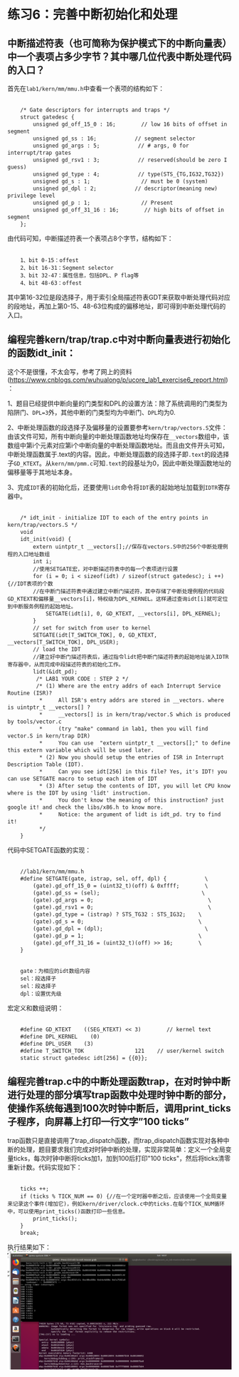 # 练习6：完善中断初始化和处理

## 中断描述符表（也可简称为保护模式下的中断向量表）中一个表项占多少字节？其中哪几位代表中断处理代码的入口？

首先在`lab1/kern/mm/mmu.h`中查看一个表项的结构如下：

```

	/* Gate descriptors for interrupts and traps */
	struct gatedesc {
	    unsigned gd_off_15_0 : 16;        // low 16 bits of offset in segment
	    unsigned gd_ss : 16;            // segment selector
	    unsigned gd_args : 5;            // # args, 0 for interrupt/trap gates
	    unsigned gd_rsv1 : 3;            // reserved(should be zero I guess)
	    unsigned gd_type : 4;            // type(STS_{TG,IG32,TG32})
	    unsigned gd_s : 1;                // must be 0 (system)
	    unsigned gd_dpl : 2;            // descriptor(meaning new) privilege level
	    unsigned gd_p : 1;                // Present
	    unsigned gd_off_31_16 : 16;        // high bits of offset in segment
	};
```

由代码可知，中断描述符表一个表项占8个字节，结构如下：

```

	1、bit 0-15：offest
	2、bit 16-31：Segment selector
	3、bit 32-47：属性信息，包括DPL、P flag等
	4、bit 48-63：offest
```

其中第16-32位是段选择子，用于索引全局描述符表GDT来获取中断处理代码对应的段地址，再加上第0-15、48-63位构成的偏移地址，即可得到中断处理代码的入口。

## 编程完善kern/trap/trap.c中对中断向量表进行初始化的函数idt_init：

这个不是很懂，不太会写，参考了网上的资料(https://www.cnblogs.com/wuhualong/p/ucore_lab1_exercise6_report.html)：

1、题目已经提供中断向量的门类型和DPL的设置方法：除了系统调用的门类型为陷阱门、`DPL=3`外，其他中断的门类型均为中断门、`DPL`均为0.

2、中断处理函数的段选择子及偏移量的设置要参考`kern/trap/vectors.S`文件：由该文件可知，所有中断向量的中断处理函数地址均保存在`__vectors`数组中，该数组中第i个元素对应第i个中断向量的中断处理函数地址。而且由文件开头可知，中断处理函数属于.text的内容。因此，中断处理函数的段选择子即`.text`的段选择子`GD_KTEXT`。从`kern/mm/pmm.c`可知`.text`的段基址为0，因此中断处理函数地址的偏移量等于其地址本身。

3、完成`IDT`表的初始化后，还要使用`lidt`命令将`IDT`表的起始地址加载到`IDTR`寄存器中。


```

	/* idt_init - initialize IDT to each of the entry points in kern/trap/vectors.S */
	void
	idt_init(void) {
	    extern uintptr_t __vectors[];//保存在vectors.S中的256个中断处理例程的入口地址数组
	    int i;
		//使用SETGATE宏，对中断描述符表中的每一个表项进行设置
	    for (i = 0; i < sizeof(idt) / sizeof(struct gatedesc); i ++) {//IDT表项的个数
		//在中断门描述符表中通过建立中断门描述符，其中存储了中断处理例程的代码段GD_KTEXT和偏移量__vectors[i]，特权级为DPL_KERNEL。这样通过查询idt[i]就可定位到中断服务例程的起始地址。
	        SETGATE(idt[i], 0, GD_KTEXT, __vectors[i], DPL_KERNEL);
	    }
	    // set for switch from user to kernel
	    SETGATE(idt[T_SWITCH_TOK], 0, GD_KTEXT, __vectors[T_SWITCH_TOK], DPL_USER);
	    // load the IDT
		//建立好中断门描述符表后，通过指令lidt把中断门描述符表的起始地址装入IDTR寄存器中，从而完成中段描述符表的初始化工作。
	    lidt(&idt_pd);
	     /* LAB1 YOUR CODE : STEP 2 */
	     /* (1) Where are the entry addrs of each Interrupt Service Routine (ISR)?
	      *     All ISR's entry addrs are stored in __vectors. where is uintptr_t __vectors[] ?
	      *     __vectors[] is in kern/trap/vector.S which is produced by tools/vector.c
	      *     (try "make" command in lab1, then you will find vector.S in kern/trap DIR)
	      *     You can use  "extern uintptr_t __vectors[];" to define this extern variable which will be used later.
	      * (2) Now you should setup the entries of ISR in Interrupt Description Table (IDT).
	      *     Can you see idt[256] in this file? Yes, it's IDT! you can use SETGATE macro to setup each item of IDT
	      * (3) After setup the contents of IDT, you will let CPU know where is the IDT by using 'lidt' instruction.
	      *     You don't know the meaning of this instruction? just google it! and check the libs/x86.h to know more.
	      *     Notice: the argument of lidt is idt_pd. try to find it!
	      */
	}
```

代码中SETGATE函数的实现：
```

	//lab1/kern/mm/mmu.h
	#define SETGATE(gate, istrap, sel, off, dpl) {            \
	    (gate).gd_off_15_0 = (uint32_t)(off) & 0xffff;        \
	    (gate).gd_ss = (sel);                                \
	    (gate).gd_args = 0;                                    \
	    (gate).gd_rsv1 = 0;                                    \
	    (gate).gd_type = (istrap) ? STS_TG32 : STS_IG32;    \
	    (gate).gd_s = 0;                                    \
	    (gate).gd_dpl = (dpl);                                \
	    (gate).gd_p = 1;                                    \
	    (gate).gd_off_31_16 = (uint32_t)(off) >> 16;        \
	}
```
```

	gate：为相应的idt数组内容
	sel：段选择子
	sel：段选择子
	dpl：设置优先级
```
宏定义和数组说明：

```

	#define GD_KTEXT    ((SEG_KTEXT) << 3)        // kernel text
	#define DPL_KERNEL    (0)
	#define DPL_USER    (3)
	#define T_SWITCH_TOK                121    // user/kernel switch
	static struct gatedesc idt[256] = {{0}};
```

## 编程完善trap.c中的中断处理函数trap，在对时钟中断进行处理的部分填写trap函数中处理时钟中断的部分，使操作系统每遇到100次时钟中断后，调用print_ticks子程序，向屏幕上打印一行文字”100 ticks”

trap函数只是直接调用了trap_dispatch函数，而trap_dispatch函数实现对各种中断的处理，题目要求我们完成对时钟中断的处理，实现非常简单：定义一个全局变量ticks，每次时钟中断将ticks加1，加到100后打印"100 ticks"，然后将ticks清零重新计数。代码实现如下：

```

	ticks ++;
    if (ticks % TICK_NUM == 0) {//在一个定时器中断之后，应该使用一个全局变量来记录这个事件(增加它)，例如kern/driver/clock.c中的ticks.在每个TICK_NUM循环中，可以使用print_ticks()函数打印一些信息。
	    print_ticks();
    }
    break;
```

执行结果如下：![Demo](images/6-1.png)
